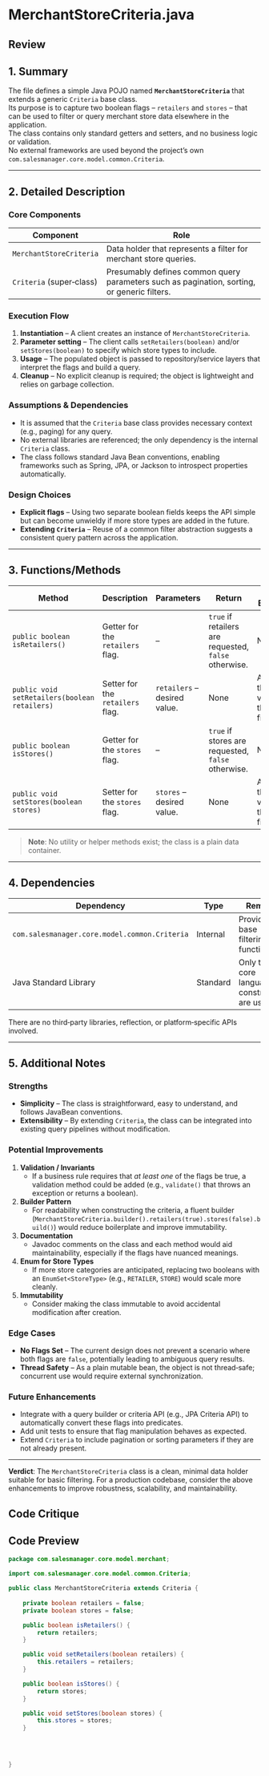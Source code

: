 # MerchantStoreCriteria.java

## Review

## 1. Summary  
The file defines a simple Java POJO named **`MerchantStoreCriteria`** that extends a generic `Criteria` base class.  
Its purpose is to capture two boolean flags – `retailers` and `stores` – that can be used to filter or query merchant store data elsewhere in the application.  
The class contains only standard getters and setters, and no business logic or validation.  
No external frameworks are used beyond the project’s own `com.salesmanager.core.model.common.Criteria`.

---

## 2. Detailed Description  
### Core Components  
| Component | Role |
|-----------|------|
| `MerchantStoreCriteria` | Data holder that represents a filter for merchant store queries. |
| `Criteria` (super‑class) | Presumably defines common query parameters such as pagination, sorting, or generic filters. |

### Execution Flow  
1. **Instantiation** – A client creates an instance of `MerchantStoreCriteria`.  
2. **Parameter setting** – The client calls `setRetailers(boolean)` and/or `setStores(boolean)` to specify which store types to include.  
3. **Usage** – The populated object is passed to repository/service layers that interpret the flags and build a query.  
4. **Cleanup** – No explicit cleanup is required; the object is lightweight and relies on garbage collection.

### Assumptions & Dependencies  
- It is assumed that the `Criteria` base class provides necessary context (e.g., paging) for any query.  
- No external libraries are referenced; the only dependency is the internal `Criteria` class.  
- The class follows standard Java Bean conventions, enabling frameworks such as Spring, JPA, or Jackson to introspect properties automatically.

### Design Choices  
- **Explicit flags** – Using two separate boolean fields keeps the API simple but can become unwieldy if more store types are added in the future.  
- **Extending `Criteria`** – Reuse of a common filter abstraction suggests a consistent query pattern across the application.

---

## 3. Functions/Methods  

| Method | Description | Parameters | Return | Side Effects |
|--------|-------------|------------|--------|--------------|
| `public boolean isRetailers()` | Getter for the `retailers` flag. | – | `true` if retailers are requested, `false` otherwise. | None |
| `public void setRetailers(boolean retailers)` | Setter for the `retailers` flag. | `retailers` – desired value. | None | Assigns the value to the field. |
| `public boolean isStores()` | Getter for the `stores` flag. | – | `true` if stores are requested, `false` otherwise. | None |
| `public void setStores(boolean stores)` | Setter for the `stores` flag. | `stores` – desired value. | None | Assigns the value to the field. |

> **Note**: No utility or helper methods exist; the class is a plain data container.

---

## 4. Dependencies  

| Dependency | Type | Remarks |
|------------|------|---------|
| `com.salesmanager.core.model.common.Criteria` | Internal | Provides base filtering functionality. |
| Java Standard Library | Standard | Only the core language constructs are used. |

There are no third‑party libraries, reflection, or platform‑specific APIs involved.

---

## 5. Additional Notes  

### Strengths  
- **Simplicity** – The class is straightforward, easy to understand, and follows JavaBean conventions.  
- **Extensibility** – By extending `Criteria`, the class can be integrated into existing query pipelines without modification.

### Potential Improvements  
1. **Validation / Invariants**  
   - If a business rule requires that *at least one* of the flags be true, a validation method could be added (e.g., `validate()` that throws an exception or returns a boolean).  
2. **Builder Pattern**  
   - For readability when constructing the criteria, a fluent builder (`MerchantStoreCriteria.builder().retailers(true).stores(false).build()`) would reduce boilerplate and improve immutability.  
3. **Documentation**  
   - Javadoc comments on the class and each method would aid maintainability, especially if the flags have nuanced meanings.  
4. **Enum for Store Types**  
   - If more store categories are anticipated, replacing two booleans with an `EnumSet<StoreType>` (e.g., `RETAILER`, `STORE`) would scale more cleanly.  
5. **Immutability**  
   - Consider making the class immutable to avoid accidental modification after creation.  

### Edge Cases  
- **No Flags Set** – The current design does not prevent a scenario where both flags are `false`, potentially leading to ambiguous query results.  
- **Thread Safety** – As a plain mutable bean, the object is not thread‑safe; concurrent use would require external synchronization.

### Future Enhancements  
- Integrate with a query builder or criteria API (e.g., JPA Criteria API) to automatically convert these flags into predicates.  
- Add unit tests to ensure that flag manipulation behaves as expected.  
- Extend `Criteria` to include pagination or sorting parameters if they are not already present.

---

**Verdict**: The `MerchantStoreCriteria` class is a clean, minimal data holder suitable for basic filtering. For a production codebase, consider the above enhancements to improve robustness, scalability, and maintainability.

## Code Critique



## Code Preview

```java
package com.salesmanager.core.model.merchant;

import com.salesmanager.core.model.common.Criteria;

public class MerchantStoreCriteria extends Criteria {
	
	private boolean retailers = false;
	private boolean stores = false;

	public boolean isRetailers() {
		return retailers;
	}

	public void setRetailers(boolean retailers) {
		this.retailers = retailers;
	}

	public boolean isStores() {
		return stores;
	}

	public void setStores(boolean stores) {
		this.stores = stores;
	}
	
	


}



```
